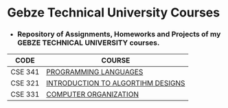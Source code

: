 
# Gebze Technical University Courses

- ### Repository of Assignments, Homeworks and Projects of my GEBZE TECHNICAL UNIVERSITY courses.


| CODE | COURSE |
| -------- | -------- |
| CSE 341 | [PROGRAMMING LANGUAGES](https://github.com/ualper/Gebze-Technical-University_Courses/tree/main/CSE%20341%20-%20Programming%20Languages) |
| CSE 321 | [INTRODUCTION TO ALGORTIHM DESIGNS](https://github.com/ualper/Gebze-Technical-University/tree/main/CSE%20321%20-%20Introduction%20to%20Algorithm%20Designs) |
| CSE 331 | [COMPUTER ORGANIZATION](https://github.com/ualper/Gebze-Technical-University/tree/main/CSE-331_Computer-Organization-main) |
